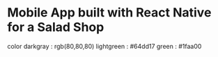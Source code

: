 # Mobile App built with React Native for a Salad Shop

color 
darkgray : rgb(80,80,80)
lightgreen : #64dd17
green : #1faa00